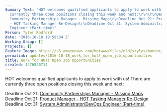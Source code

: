 ```yaml
---
Summary Text: "HOT welcomes qualified applicants to apply to work with us! There are
  currently three open positions closing this week and next:\r\n\r\nDeadline Oct 21:
  Community Partnerships Manager - Missing Maps\r\nDeadline Oct 21: Product Manager
  - HOT Tasking Manager Re-Design\r\nDeadline Oct 31: System Administrator/DevOps
  Engineer (Part-time)"
Person: Tyler Radford
date: '2016-10-18 19:58:34 Z'
Working Group: []
Projects: []
Feature Image: https://s3.amazonaws.com/hotwww/files/old/styles/banner/public/DSC_0186a.jpg
permalink: updates/2016-10-18_work_for_hot!_open_job_opportunities
title: Work for HOT! Open Job Opportunities
created: 1476820714
---
```

<p>HOT welcomes qualified applicants to apply to work with us! There are currently three open positions closing this week and next:</p><p>Deadline Oct 21:&nbsp;<a href="https://hotosm.org/job/community_partnerships_manager_missing_maps/2016">Community Partnerships Manager - Missing Maps</a><br>Deadline Oct 21:&nbsp;<a href="https://hotosm.org/product-manager-tmredesign">Product Manager - HOT Tasking Manager Re-Design<br></a>Deadline Oct 31:&nbsp;<a href="https://hotosm.org/jobs/sysadmin">System Administrator/DevOps Engineer (Part-time)</a></p>
